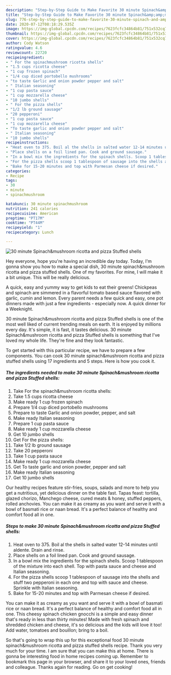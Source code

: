 ```yaml
---
description: "Step-by-Step Guide to Make Favorite 30 minute Spinach&amp;amp;mushroom ricotta and pizza Stuffed shells"
title: "Step-by-Step Guide to Make Favorite 30 minute Spinach&amp;amp;mushroom ricotta and pizza Stuffed shells"
slug: 776-step-by-step-guide-to-make-favorite-30-minute-spinach-and-amp-mushroom-ricotta-and-pizza-stuffed-shells
date: 2020-07-12T08:18:29.535Z
image: https://img-global.cpcdn.com/recipes/7623fcfc34864b81/751x532cq70/30-minute-spinachmushroom-ricotta-and-pizza-stuffed-shells-recipe-main-photo.jpg
thumbnail: https://img-global.cpcdn.com/recipes/7623fcfc34864b81/751x532cq70/30-minute-spinachmushroom-ricotta-and-pizza-stuffed-shells-recipe-main-photo.jpg
cover: https://img-global.cpcdn.com/recipes/7623fcfc34864b81/751x532cq70/30-minute-spinachmushroom-ricotta-and-pizza-stuffed-shells-recipe-main-photo.jpg
author: Cody Watson
ratingvalue: 4.6
reviewcount: 22720
recipeingredient:
- " For the spinachmushroom ricotta shells"
- "1.5 cups ricotta cheese"
- "1 cup frozen spinach"
- "1/4 cup diced portobello mushrooms"
- "to taste Garlic and onion powder pepper and salt"
- " Italian seasoning"
- "1 cup pasta sauce"
- "1 cup mozzarella cheese"
- "10 jumbo shells"
- " For the pizza shells"
- "1/2 lb ground sausage"
- "20 pepperoni"
- "1 cup pasta sauce"
- "1 cup mozzarella cheese"
- "To taste garlic and onion powder pepper and salt"
- " Italian seasoning"
- "10 jumbo shells"
recipeinstructions:
- "Heat oven to 375. Boil al the shells in salted water 12-14 minutes until aldente. Drain and rinse."
- "Place shells on a foil lined pan. Cook and ground sausage."
- "In a bowl mix the ingredients for the spinach shells. Scoop 1 tablespoon of the mixture into each shell. Top with pasta sauce and cheese and Italian seasoning."
- "For the pizza shells scoop 1 tablespoon of sausage into the shells and stuff two pepperoni in each one and top with sauce and cheese. Sprinkle with Italian seasoning."
- "Bake for 15-20 minutes and top with Parmesan cheese if desired."
categories:
- Recipe
tags:
- 30
- minute
- spinachmushroom

katakunci: 30 minute spinachmushroom 
nutrition: 241 calories
recipecuisine: American
preptime: "PT17M"
cooktime: "PT44M"
recipeyield: "1"
recipecategory: Lunch

---
```



![30 minute Spinach&amp;mushroom ricotta and pizza Stuffed shells](https://img-global.cpcdn.com/recipes/7623fcfc34864b81/751x532cq70/30-minute-spinachmushroom-ricotta-and-pizza-stuffed-shells-recipe-main-photo.jpg)

Hey everyone, hope you're having an incredible day today. Today, I'm gonna show you how to make a special dish, 30 minute spinach&amp;mushroom ricotta and pizza stuffed shells. One of my favorites. For mine, I will make it a bit unique. This will be really delicious.

A quick, easy and yummy way to get kids to eat their greens! Chickpeas and spinach are simmered in a flavorful tomato based sauce flavored with garlic, cumin and lemon. Every parent needs a few quick and easy, one pot dinners made with just a few ingredients - especially now. A quick dinner for a Weeknight.

30 minute Spinach&amp;mushroom ricotta and pizza Stuffed shells is one of the most well liked of current trending meals on earth. It is enjoyed by millions every day. It's simple, it is fast, it tastes delicious. 30 minute Spinach&amp;mushroom ricotta and pizza Stuffed shells is something that I've loved my whole life. They're fine and they look fantastic.


To get started with this particular recipe, we have to prepare a few components. You can cook 30 minute spinach&amp;mushroom ricotta and pizza stuffed shells using 17 ingredients and 5 steps. Here is how you cook it.

<!--inarticleads1-->

##### The ingredients needed to make 30 minute Spinach&amp;mushroom ricotta and pizza Stuffed shells:

1. Take  For the spinach&amp;mushroom ricotta shells:
1. Take 1.5 cups ricotta cheese
1. Make ready 1 cup frozen spinach
1. Prepare 1/4 cup diced portobello mushrooms
1. Prepare to taste Garlic and onion powder, pepper, and salt
1. Make ready  Italian seasoning
1. Prepare 1 cup pasta sauce
1. Make ready 1 cup mozzarella cheese
1. Get 10 jumbo shells
1. Get  For the pizza shells:
1. Take 1/2 lb ground sausage
1. Take 20 pepperoni
1. Take 1 cup pasta sauce
1. Make ready 1 cup mozzarella cheese
1. Get To taste garlic and onion powder, pepper and salt
1. Make ready  Italian seasoning
1. Get 10 jumbo shells


Our healthy recipes feature stir-fries, soups, salads and more to help you get a nutritious, yet delicious dinner on the table fast. Tapas feast: tortilla, glazed chorizo, Manchego cheese, cured meats &amp; honey, stuffed peppers, rolled anchovies. You can make it as creamy as you want and serve it with a bowl of basmati rice or naan bread. It&#39;s a perfect balance of healthy and comfort food all in one. 

<!--inarticleads2-->

##### Steps to make 30 minute Spinach&amp;mushroom ricotta and pizza Stuffed shells:

1. Heat oven to 375. Boil al the shells in salted water 12-14 minutes until aldente. Drain and rinse.
1. Place shells on a foil lined pan. Cook and ground sausage.
1. In a bowl mix the ingredients for the spinach shells. Scoop 1 tablespoon of the mixture into each shell. Top with pasta sauce and cheese and Italian seasoning.
1. For the pizza shells scoop 1 tablespoon of sausage into the shells and stuff two pepperoni in each one and top with sauce and cheese. Sprinkle with Italian seasoning.
1. Bake for 15-20 minutes and top with Parmesan cheese if desired.


You can make it as creamy as you want and serve it with a bowl of basmati rice or naan bread. It&#39;s a perfect balance of healthy and comfort food all in one. This cheesy spinach chicken gnocchi is a simple and easy dinner that&#39;s ready in less than thirty minutes! Made with fresh spinach and shredded chicken and cheese, it&#39;s so delicious and the kids will love it too! Add water, tomatoes and bouillon; bring to a boil. 

So that's going to wrap this up for this exceptional food 30 minute spinach&amp;mushroom ricotta and pizza stuffed shells recipe. Thank you very much for your time. I am sure that you can make this at home. There is gonna be interesting food in home recipes coming up. Remember to bookmark this page in your browser, and share it to your loved ones, friends and colleague. Thanks again for reading. Go on get cooking!
